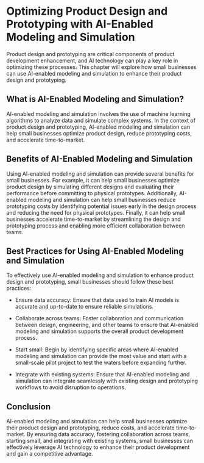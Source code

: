Optimizing Product Design and Prototyping with AI-Enabled Modeling and Simulation
===============================================================================================================================================

Product design and prototyping are critical components of product development enhancement, and AI technology can play a key role in optimizing these processes. This chapter will explore how small businesses can use AI-enabled modeling and simulation to enhance their product design and prototyping.

What is AI-Enabled Modeling and Simulation?
-------------------------------------------

AI-enabled modeling and simulation involves the use of machine learning algorithms to analyze data and simulate complex systems. In the context of product design and prototyping, AI-enabled modeling and simulation can help small businesses optimize product design, reduce prototyping costs, and accelerate time-to-market.

Benefits of AI-Enabled Modeling and Simulation
----------------------------------------------

Using AI-enabled modeling and simulation can provide several benefits for small businesses. For example, it can help small businesses optimize product design by simulating different designs and evaluating their performance before committing to physical prototypes. Additionally, AI-enabled modeling and simulation can help small businesses reduce prototyping costs by identifying potential issues early in the design process and reducing the need for physical prototypes. Finally, it can help small businesses accelerate time-to-market by streamlining the design and prototyping process and enabling more efficient collaboration between teams.

Best Practices for Using AI-Enabled Modeling and Simulation
-----------------------------------------------------------

To effectively use AI-enabled modeling and simulation to enhance product design and prototyping, small businesses should follow these best practices:

* Ensure data accuracy: Ensure that data used to train AI models is accurate and up-to-date to ensure reliable simulations.

* Collaborate across teams: Foster collaboration and communication between design, engineering, and other teams to ensure that AI-enabled modeling and simulation supports the overall product development process.

* Start small: Begin by identifying specific areas where AI-enabled modeling and simulation can provide the most value and start with a small-scale pilot project to test the waters before expanding further.

* Integrate with existing systems: Ensure that AI-enabled modeling and simulation can integrate seamlessly with existing design and prototyping workflows to avoid disruption to operations.

Conclusion
----------

AI-enabled modeling and simulation can help small businesses optimize their product design and prototyping, reduce costs, and accelerate time-to-market. By ensuring data accuracy, fostering collaboration across teams, starting small, and integrating with existing systems, small businesses can effectively leverage AI technology to enhance their product development and gain a competitive advantage.
